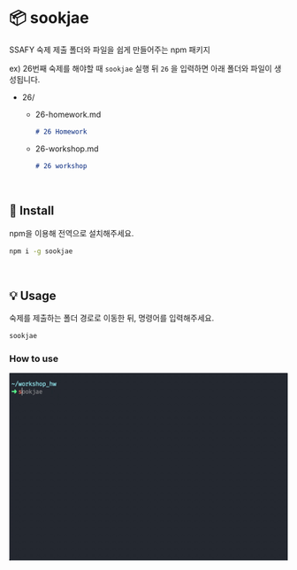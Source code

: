 # 📦 sookjae

SSAFY 숙제 제출 폴더와 파일을 쉽게 만들어주는 npm 패키지

ex) 26번째 숙제를 해야할 때 `sookjae` 실행 뒤 `26` 을 입력하면 아래 폴더와 파일이 생성됩니다.

* 26/

  * 26-homework.md

    ```markdown
    # 26 Homework
    ```

    

  * 26-workshop.md 

    ```markdown
    # 26 workshop
    ```



&nbsp;

## 🚀 Install

npm을 이용해 전역으로 설치해주세요.

```bash
npm i -g sookjae
```



&nbsp;

## 💡 Usage

숙제를 제출하는 폴더 경로로 이동한 뒤, 명령어를 입력해주세요.

```bash
sookjae
```



### How to use

<img src="./assets/guide.gif" alt="사용법" width=700/>


